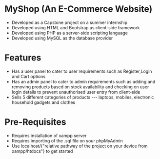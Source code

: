 # MyShop (An E-Commerce Website)
* Developed as a Capstone project on a summer internship
* Developed using HTML and Bootstrap as client-side framework
* Developed using PHP as a server-side scripting language
* Developed using MySQL as the database provider

# Features
* Has a user panel to cater to user requirements such as Register,Login and Cart options
* Has an admin panel to cater to admin requirements such as adding and removing products based on stock availability and checking on user login details to prevent unauthorised user entry from client-side
* Sells 5 different categories of products --- laptops, mobiles, electronic household gadgets and clothes


# Pre-Requisites
* Requires installation of xampp server
* Requires importing of the .sql file on your phpMyAdmin
* Use localhost/{"relative pathway of the project on your device from xampp/htdocs"} to get started  
